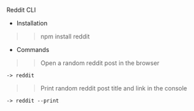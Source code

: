 Reddit CLI

- Installation

>> npm install reddit

- Commands

>> Open a random reddit post in the browser

    -> reddit 

>> Print random reddit post title and link in the console

    -> reddit --print

